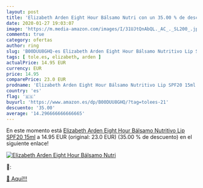 ```yaml
---
layout: post
title: 'Elizabeth Arden Eight Hour Bálsamo Nutri con un 35.00 % de descuento'
date: 2020-01-27 19:03:07
image: 'https://m.media-amazon.com/images/I/31UJtQnAbQL._AC_._SL200_.jpg'
comments: true
category: ofertas
author: ring
slug: 'B00DUU8GHQ-es Elizabeth Arden Eight Hour Bálsamo Nutritivo Lip SPF20 15ml'
tags: [ tole.es, elizabeth, arden ]
actualPrice: 14.95 EUR
currency: EUR
price: 14.95
comparePrice: 23.0 EUR
prodname: 'Elizabeth Arden Eight Hour Bálsamo Nutritivo Lip SPF20 15ml'
country: 'es'
flag: '🇪🇸'
buyurl: 'https://www.amazon.es/dp/B00DUU8GHQ/?tag=tolees-21'
descuento: '35.00'
average: '14.296666666666665'
---
```


En este momento está [Elizabeth Arden Eight Hour Bálsamo Nutritivo Lip SPF20 15ml](https://www.amazon.es/dp/B00DUU8GHQ/?tag=tolees-21) a 14.95 EUR (original: 23.0 EUR) (35.00 %  de descuento) en el siguiente enlace!

[![Elizabeth Arden Eight Hour Bálsamo Nutri](https://m.media-amazon.com/images/I/31UJtQnAbQL._AC_._SL200_.jpg)](https://www.amazon.es/dp/B00DUU8GHQ/?tag=tolees-21)

🔎:


[🛒 Aquí!!!](https://www.amazon.es/dp/B00DUU8GHQ/?tag=tolees-21)
